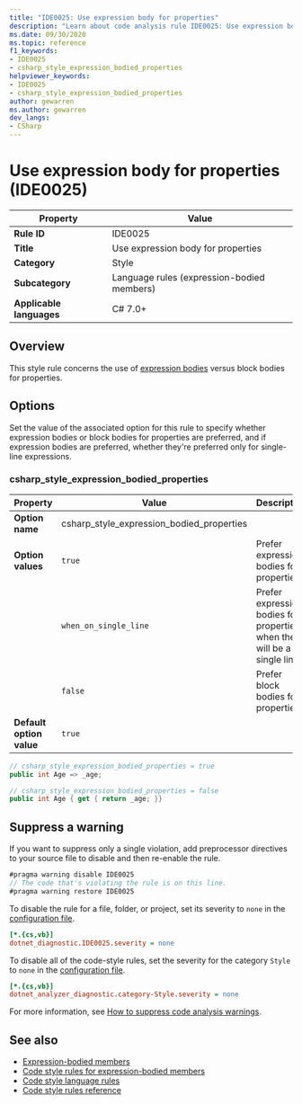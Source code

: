 ```yaml
---
title: "IDE0025: Use expression body for properties"
description: "Learn about code analysis rule IDE0025: Use expression body for properties"
ms.date: 09/30/2020
ms.topic: reference
f1_keywords:
- IDE0025
- csharp_style_expression_bodied_properties
helpviewer_keywords:
- IDE0025
- csharp_style_expression_bodied_properties
author: gewarren
ms.author: gewarren
dev_langs:
- CSharp
---
```

# Use expression body for properties (IDE0025)

| Property                 | Value                                      |
| ------------------------ | ------------------------------------------ |
| **Rule ID**              | IDE0025                                    |
| **Title**                | Use expression body for properties         |
| **Category**             | Style                                      |
| **Subcategory**          | Language rules (expression-bodied members) |
| **Applicable languages** | C# 7.0+                                    |

## Overview

This style rule concerns the use of [expression bodies](../../../csharp/programming-guide/statements-expressions-operators/expression-bodied-members.md) versus block bodies for properties.

## Options

Set the value of the associated option for this rule to specify whether expression bodies or block bodies for properties are preferred, and if expression bodies are preferred, whether they're preferred only for single-line expressions.

### csharp_style_expression_bodied_properties

| Property                 | Value                                     | Description                                                             |
| ------------------------ | ----------------------------------------- | ----------------------------------------------------------------------- |
| **Option name**          | csharp_style_expression_bodied_properties |                                                                         |
| **Option values**        | `true`                                    | Prefer expression bodies for properties                                 |
|                          | `when_on_single_line`                     | Prefer expression bodies for properties when they will be a single line |
|                          | `false`                                   | Prefer block bodies for properties                                      |
| **Default option value** | `true`                                    |                                                                         |

```csharp
// csharp_style_expression_bodied_properties = true
public int Age => _age;

// csharp_style_expression_bodied_properties = false
public int Age { get { return _age; }}
```

## Suppress a warning

If you want to suppress only a single violation, add preprocessor directives to your source file to disable and then re-enable the rule.

```csharp
#pragma warning disable IDE0025
// The code that's violating the rule is on this line.
#pragma warning restore IDE0025
```

To disable the rule for a file, folder, or project, set its severity to `none` in the [configuration file](../configuration-files.md).

```ini
[*.{cs,vb}]
dotnet_diagnostic.IDE0025.severity = none
```

To disable all of the code-style rules, set the severity for the category `Style` to `none` in the [configuration file](../configuration-files.md).

```ini
[*.{cs,vb}]
dotnet_analyzer_diagnostic.category-Style.severity = none
```

For more information, see [How to suppress code analysis warnings](../suppress-warnings.md).

## See also

- [Expression-bodied members](../../../csharp/programming-guide/statements-expressions-operators/expression-bodied-members.md)
- [Code style rules for expression-bodied members](expression-bodied-members.md)
- [Code style language rules](language-rules.md)
- [Code style rules reference](index.md)
